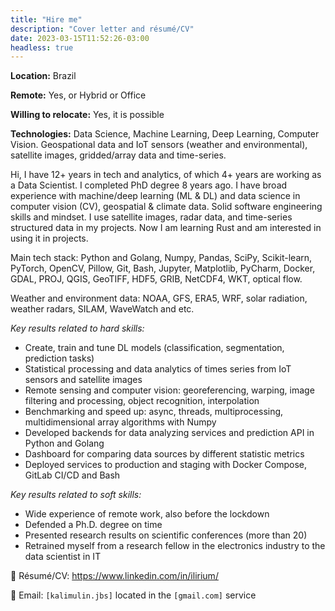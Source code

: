 ```yaml
---
title: "Hire me"
description: "Cover letter and résumé/CV"
date: 2023-03-15T11:52:26-03:00
headless: true
---
```


**Location:** Brazil

**Remote:** Yes, or Hybrid or Office

**Willing to relocate:** Yes, it is possible

**Technologies:** Data Science, Machine Learning, Deep Learning, Computer Vision. Geospational data and IoT sensors (weather
and environmental), satellite images, gridded/array data and time-series.


Hi, I have 12+ years in tech and analytics, of which 4+ years are working as a Data Scientist. I completed PhD degree 8
years ago. I have broad experience with machine/deep learning (ML & DL) and data science in computer vision (CV),
geospatial & climate data. Solid software engineering skills and mindset. I use satellite images, radar data, and
time-series structured data in my projects. Now I am learning Rust and am interested in using it in projects.

Main tech stack: Python and Golang, Numpy, Pandas, SciPy, Scikit-learn, PyTorch, OpenCV, Pillow, Git, Bash, Jupyter,
Matplotlib, PyCharm, Docker, GDAL, PROJ, QGIS, GeoTIFF, HDF5, GRIB, NetCDF4, WKT, optical flow.

Weather and environment data: NOAA, GFS, ERA5, WRF, solar radiation, weather radars, SILAM, WaveWatch and etc.


_Key results related to hard skills:_
- Create, train and tune DL models (classification, segmentation, prediction tasks)
- Statistical processing and data analytics of times series from IoT sensors and satellite images
- Remote sensing and computer vision: georeferencing, warping, image filtering and processing, object recognition,
interpolation
- Benchmarking and speed up: async, threads, multiprocessing, multidimensional array algorithms with Numpy
- Developed backends for data analyzing services and prediction API in Python and Golang
- Dashboard for comparing data sources by different statistic metrics
- Deployed services to production and staging with Docker Compose, GitLab CI/CD and Bash


_Key results related to soft skills:_
- Wide experience of remote work, also before the lockdown
- Defended a Ph.D. degree on time
- Presented research results on scientific conferences (more than 20)
- Retrained myself from a research fellow in the electronics industry to the data scientist in IT

🪪 Résumé/CV: https://www.linkedin.com/in/ilirium/

📮 Email: `[kalimulin.jbs]` located in the `[gmail.com]` service
